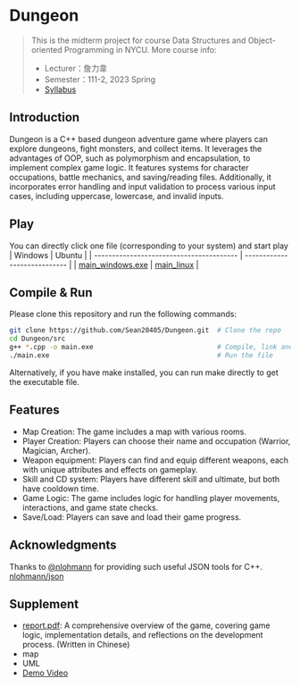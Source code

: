 # Dungeon

> This is the midterm project for course Data Structures and Object-oriented Programming in NYCU.
> More course info:
> - Lecturer：詹力韋
> - Semester：111-2, 2023 Spring
> - [Syllabus](https://timetable.nycu.edu.tw/?r=main/crsoutline&Acy=111&Sem=2&CrsNo=515506&lang=zh-tw)

## Introduction
Dungeon is a C++ based dungeon adventure game where players can explore dungeons, fight monsters, and collect items.  It leverages the advantages of OOP, such as polymorphism and encapsulation, to implement complex game logic. It features systems for character occupations, battle mechanics, and saving/reading files. Additionally, it incorporates error handling and input validation to process various input cases, including uppercase, lowercase, and invalid inputs.

## Play
You can directly click one file (corresponding to your system) and start play
|                  Windows                 |            Ubuntu            |
| ---------------------------------------- | ---------------------------- |
| [main_windows.exe](src/main_windows.exe) | [main_linux](src/main_linux) |

## Compile & Run
Please clone this repository and run the following commands:
```sh
git clone https://github.com/Sean20405/Dungeon.git  # Clone the repo
cd Dungeon/src
g++ *.cpp -o main.exe                               # Compile, link and output
./main.exe                                          # Run the file
```

Alternatively, if you have make installed, you can run make directly to get the executable file.

## Features
- Map Creation: The game includes a map with various rooms.
- Player Creation: Players can choose their name and occupation (Warrior, Magician, Archer).
- Weapon equipment: Players can find and equip different weapons, each with unique attributes and effects on gameplay.
- Skill and CD system: Players have different skill and ultimate, but both have cooldown time.
- Game Logic: The game includes logic for handling player movements, interactions, and game state checks.
- Save/Load: Players can save and load their game progress.

## Acknowledgments
Thanks to [@nlohmann](https://github.com/nlohmann) for providing such useful JSON tools for C++. [nlohmann/json](https://github.com/nlohmann/json)

## Supplement
- [report.pdf](report.pdf): A comprehensive overview of the game, covering game logic, implementation details, and reflections on the development process. (Written in Chinese)
- map
- UML
- [Demo Video](https://youtu.be/Qb45GCcZc4w)